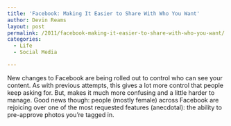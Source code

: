 ```yaml
---
title: 'Facebook: Making It Easier to Share With Who You Want'
author: Devin Reams
layout: post
permalink: /2011/facebook-making-it-easier-to-share-with-who-you-want/
categories:
  - Life
  - Social Media

---
```

New changes to Facebook are being rolled out to control who can see your content. As with previous attempts, this gives a lot more control that people keep asking for. But, makes it much more confusing and a little harder to manage. Good news though: people (mostly female) across Facebook are rejoicing over one of the most requested features (anecdotal): the ability to pre-approve photos you&#8217;re tagged in.